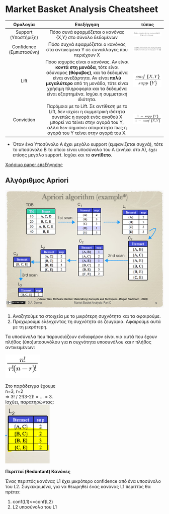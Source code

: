 # Market Basket Analysis Cheatsheet

|         Ορολογία         |                                                                                                                                  Επεξήγηση                                                                                                                                  |                τύπος                |
| :----------------------: | :-------------------------------------------------------------------------------------------------------------------------------------------------------------------------------------------------------------------------------------------------------------------------: | :---------------------------------: |
|   Support (Υποστήριξη)   |                                                                                                         Πόσο συνά εφαρμόζεται ο κανόνας {Χ,Υ} στο σύνολο δεδομένων                                                                                                          |  <img src="./images/support.png"/>  |
| Confidence (Εμπιστοσύνη) |                                                                                              Πόσο συχνά εφαρμόζεται ο κανόνας στα αντικείμενα Υ σε συναλλαγές που περιέχουν Χ                                                                                               | <img src="./images/confidence.png"> |
|           Lift           | Πόσο ισχυρός είναι ο κανόνας. Αν είναι **κοντά στη μονάδα**, τότε είναι αδύναμος **(θόρυβος)**, και τα δεδομένα είναι ανεξάρτητα. Αν είναι **πολύ μεγαλύτερο** από τη μονάδα, τότε είναι χρήσιμη πληροφορία και τα δεδομένα είναι εξαρτημένα. Ισχύει η συμμετρική ιδιότητα. |     <img src="images/lift.png">     |
|        Conviction        |                            Παρόμοια με το Lift. Σε αντίθεση με το Lift, δεν ισχύει η συμμετρική ιδότητα συνεπώς η αγορά ενός αγαθού Χ μπορεί να τείνει στην αγορά του Υ, αλλά δεν σημαίνει απαραίτητα πως η αγορά του Υ τείνει στην αγορά του Χ.                            | <img src="images/conviction.png"/>  |

 - Όταν ένα Υποσύνολο Α έχει μεγάλο support (εμφανίζεται συχνά), τότε το υποσύνολο Β το οποίο είναι υποσύνολο του Α (ανήκει στο Α), έχει επίσης μεγάλο support. Ισχύει και το **αντίθετο**.

<a href="http://citeseerx.ist.psu.edu/viewdoc/download?doi=10.1.1.150.6616&rep=rep1&type=pdf">Χρήσιμο paper επεξήγησης</a>

## Αλγόριθμος Apriori

<img src="./images/apriori.png"/>

1. Αναζητούμε τα στοιχεία με το μικρότερη συχνότητα και τα αφαιρούμε.
2. Προχωρούμε ελέγχοντας τη συχνότητα σε ζευγάρια. Αφαιρούμε αυτά με τη μικρότερη.


Τα υποσύνολα που παρουσιάζουν ενδιαφέρον είναι για αυτά που έχουν πλήθος (ύπο)υποσυνόλου για **n** συχνότητα υποσυνόλου και **r** πλήθος αντικειμένων:

<img src="./images/juice.png"> 

Στο παράδειγμα έχουμε  
n=3, r=2  
=> 3! / 2!(3-2)! = ... = 3.  
Ισχύει, παρατηρώντας:  
<img src="./images/juice_highlight.png">


**Περιττοί (Reduntant) Κανόνες**

Ένας περιττός κανόνας L1 έχει μικρότερο confidence από ένα υποσύνολο του L2. Συγκεκριμένα, για να θεωρηθεί ένας κανόνας L1 περιττός θα πρέπει:

1. conf(L1)<=conf(L2)
2. L2 υποσύνολο του L1